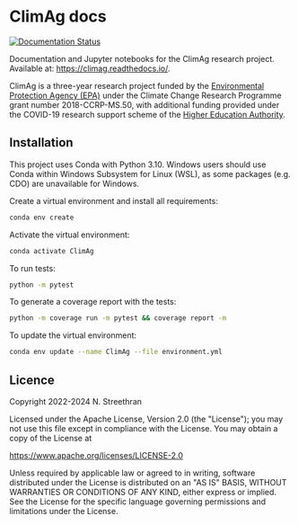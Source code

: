 # ClimAg docs

[![Documentation Status](https://readthedocs.org/projects/climag/badge/?version=latest)](https://climag.readthedocs.io/en/latest/?badge=latest)

Documentation and Jupyter notebooks for the ClimAg research project.
Available at: <https://climag.readthedocs.io/>.

ClimAg is a three-year research project funded by the [Environmental Protection Agency (EPA)](https://www.epa.ie/) under the Climate Change Research Programme grant number 2018-CCRP-MS.50, with additional funding provided under the COVID-19 research support scheme of the [Higher Education Authority](https://hea.ie/).

## Installation

This project uses Conda with Python 3.10.
Windows users should use Conda within Windows Subsystem for Linux (WSL), as some packages (e.g. CDO) are unavailable for Windows.

Create a virtual environment and install all requirements:

```sh
conda env create
```

Activate the virtual environment:

```sh
conda activate ClimAg
```

To run tests:

```sh
python -m pytest
```

To generate a coverage report with the tests:

```sh
python -m coverage run -m pytest && coverage report -m
```

To update the virtual environment:

```sh
conda env update --name ClimAg --file environment.yml
```

## Licence

Copyright 2022-2024 N. Streethran

Licensed under the Apache License, Version 2.0 (the "License");
you may not use this file except in compliance with the License.
You may obtain a copy of the License at

  <https://www.apache.org/licenses/LICENSE-2.0>

Unless required by applicable law or agreed to in writing, software
distributed under the License is distributed on an "AS IS" BASIS,
WITHOUT WARRANTIES OR CONDITIONS OF ANY KIND, either express or implied.
See the License for the specific language governing permissions and
limitations under the License.
